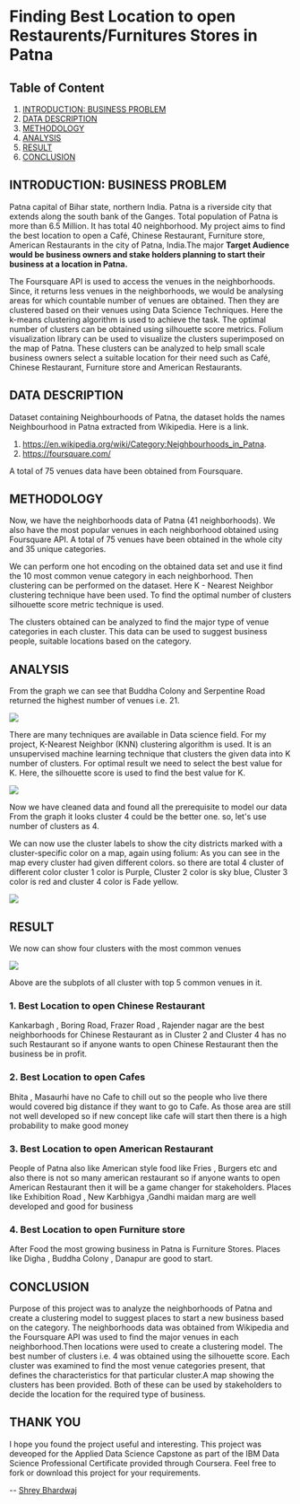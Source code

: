 # Finding Best Location to open Restaurents/Furnitures Stores in Patna

## Table of Content

1. [INTRODUCTION: BUSINESS PROBLEM](#INTRODUCTION)
2. [DATA DESCRIPTION](#DATA) 
3. [METHODOLOGY](#MET)
4. [ANALYSIS](#Anal)
5. [RESULT](#RES)
6. [CONCLUSION](#CON)
   
## INTRODUCTION: BUSINESS PROBLEM <a name="INTRODUCTION"></a>

Patna capital of Bihar state, northern India. Patna is a riverside city that extends along the south bank of the Ganges. Total population of Patna is more than 6.5 Million. It has total 40 neighborhood. My project aims to find the best location to open a Café, Chinese Restaurant, Furniture store, American Restaurants in the city of Patna, India.The major **Target Audience would be business owners and stake holders planning to start their business at a location in Patna.**  

The Foursquare API is used to access the venues in the neighborhoods. Since, it returns less venues in the neighborhoods, we would be analysing areas for which countable number of venues are obtained. Then they are clustered based on their venues using Data Science Techniques. Here the k-means clustering algorithm is used to achieve the task. The optimal number of clusters can be obtained using silhouette score metrics. Folium visualization library can be used to visualize the clusters superimposed on the map of Patna. These clusters can be analyzed to help small scale business owners select a suitable location for their need such as Café, Chinese Restaurant, Furniture store and American Restaurants.

## DATA DESCRIPTION <a name="DATA"></a>


Dataset containing Neighbourhoods of Patna, the dataset holds the names Neighbourhood in Patna extracted from Wikipedia. Here is a link. 
1. https://en.wikipedia.org/wiki/Category:Neighbourhoods_in_Patna.
2. https://foursquare.com/

A total of 75 venues data have been obtained from Foursquare.


## METHODOLOGY <a name="MET"></a>


Now, we have the neighborhoods data of Patna (41 neighborhoods). We also have the most popular venues in each neighborhood obtained using Foursquare API. A total of 75 venues have been obtained in the whole city and 35 unique categories.

We can perform one hot encoding on the obtained data set and use it find the 10 most common venue category in each neighborhood. Then clustering can be performed on the dataset. Here K - Nearest Neighbor clustering technique have been used. To find the optimal number of clusters silhouette score metric technique is used.

The clusters obtained can be analyzed to find the major type of venue categories in each cluster. This data can be used to suggest business people, suitable locations based on the category.

## ANALYSIS <a name="Anal"></a>


From the graph we can see that Buddha Colony and Serpentine Road returned the highest number of venues i.e. 21.

![](https://media-exp3.licdn.com/dms/image/C4D12AQGs-XtAmKbsww/article-inline_image-shrink_1000_1488/0/1625773437545?e=1632355200&v=beta&t=n3zBq67DFCm7Fr9V7r0fgskgFrRYICmgEz8eMbX5Smo)

There are many techniques are available in Data science field. For my project,  K-Nearest Neighbor (KNN) clustering algorithm is used. It is an unsupervised machine learning technique that clusters the given data into K number of clusters. For optimal result we need to select the best value for K. Here, the silhouette score is used to find the best value for K. 

![](https://media-exp3.licdn.com/dms/image/C4D12AQF-Cw7yUVmZhQ/article-inline_image-shrink_1000_1488/0/1625773704126?e=1632355200&v=beta&t=913jqfDdgYrH4ke0UnDH1OK7k0NB6tgmhfRW-0m_0BQ)

Now we have cleaned data and found all the prerequisite to model our data From the graph it looks cluster 4 could be the better one. so, let's use number of clusters as 4.

We can now use the cluster labels to show the city districts marked with a cluster-specific color on a map, again using folium: As you can see in the map every cluster had given different colors. so there are total 4 cluster of different color cluster 1 color is Purple, Cluster 2 color is sky blue, Cluster 3 color is red and cluster 4 color is Fade yellow.

![](https://media-exp3.licdn.com/dms/image/C4D12AQETjy4ORDGtsg/article-inline_image-shrink_1000_1488/0/1625774453222?e=1632355200&v=beta&t=k4kAeq3pXqT3TlRa6GF6I4RZITkVH5v5EyqmyI5NwYc)


## RESULT <a name="RES"></a>


We now can show four clusters with the most common venues


![](https://media-exp3.licdn.com/dms/image/C4D12AQEb_5oeOK3mCw/article-inline_image-shrink_1000_1488/0/1625775783419?e=1632355200&v=beta&t=GQisZcTpSWy3RlNYNycZl4b6_n-jeYGA3pY-E-SL-jU)

Above are the subplots of all cluster with top 5 common venues in it.

### 1. Best Location to open Chinese Restaurant
Kankarbagh , Boring Road, Frazer Road , Rajender nagar are the best neighborhoods for Chinese Restaurant as in Cluster 2 and Cluster 4 has no such Restaurant so if anyone wants to open Chinese Restaurant then the business be in profit.

### 2. Best Location to open Cafes
Bhita , Masaurhi have no Cafe to chill out so the people who live there would covered big distance if they want to go to Cafe. As those area are still not well developed so if new concept like cafe will start then there is a high probability to make good money

### 3. Best Location to open American Restaurant
People of Patna also like American style food like Fries , Burgers etc and also there is not so many american restaurant so if anyone wants to open American Restaurant then it will be a game changer for stakeholders. Places like Exhibition Road , New Karbhigya ,Gandhi maidan marg are well developed and good for business

### 4. Best Location to open Furniture store
After Food the most growing business in Patna is Furniture Stores. Places like Digha , Buddha Colony , Danapur are good to start.


## CONCLUSION <a name="CON"></a>


Purpose of this project was to analyze the neighborhoods of Patna and create a clustering model to suggest places to start a new business based on the category. The neighborhoods data was obtained from Wikipedia and the Foursquare API was used to find the major venues in each neighborhood.Then locations were used to create a clustering model. The best number of clusters i.e. 4 was obtained using the silhouette score. Each cluster was examined to find the most venue categories present, that defines the characteristics for that particular cluster.A map showing the clusters has been provided. Both of these can be used by stakeholders to decide the location for the required type of business.

## THANK YOU
I hope you found the project useful and interesting. This project was deveoped for the Applied Data Science Capstone as part of the IBM Data Science Professional Certificate provided through Coursera. Feel free to fork or download this project for your requirements.

-- [Shrey Bhardwaj](https://www.linkedin.com/in/shrey-bhardwaj-69076317b/)




